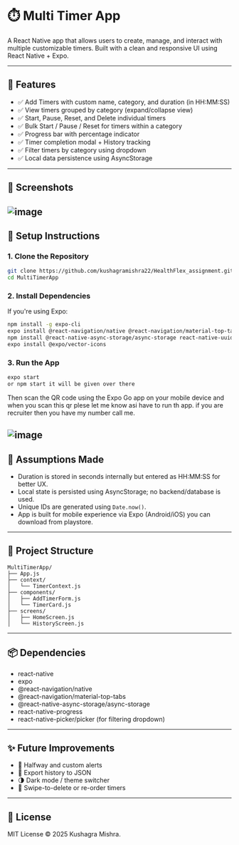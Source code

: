 # ⏱️ Multi Timer App

A React Native app that allows users to create, manage, and interact with multiple customizable timers. Built with a clean and responsive UI using React Native + Expo.

---

## 🚀 Features

- ✅ Add Timers with custom name, category, and duration (in HH:MM:SS)
- ✅ View timers grouped by category (expand/collapse view)
- ✅ Start, Pause, Reset, and Delete individual timers
- ✅ Bulk Start / Pause / Reset for timers within a category
- ✅ Progress bar with percentage indicator
- ✅ Timer completion modal + History tracking
- ✅ Filter timers by category using dropdown
- ✅ Local data persistence using AsyncStorage

---

## 📸 Screenshots
![image](https://github.com/user-attachments/assets/9c4a6b1e-7b3a-4e49-a15e-9ea37c07c15b)
---

## 🔧 Setup Instructions

### 1. Clone the Repository

```bash
git clone https://github.com/kushagramishra22/HealthFlex_assignment.git
cd MultiTimerApp
```

### 2. Install Dependencies

If you're using Expo:

```bash
npm install -g expo-cli
expo install @react-navigation/native @react-navigation/material-top-tabs react-native-tab-view react-native-pager-view react-native-safe-area-context react-native-screens react-native-gesture-handler
npm install @react-native-async-storage/async-storage react-native-uuid react-native-progress @react-native-picker/picker
expo install @expo/vector-icons

```

### 3. Run the App

```bash
expo start
or npm start it will be given over there
```
Then scan the QR code using the Expo Go app on your mobile device and when you scan this qr plese let me know asi have to run th app.
if you are recruiter then you have my number call me.

![image](https://github.com/user-attachments/assets/6b7cfb30-189d-498f-9105-92bc0933c4f8)
---

## 🧠 Assumptions Made

- Duration is stored in seconds internally but entered as HH:MM:SS for better UX.
- Local state is persisted using AsyncStorage; no backend/database is used.
- Unique IDs are generated using `Date.now()`.
- App is built for mobile experience via Expo (Android/iOS) you can download from playstore.
---

## 📁 Project Structure

```
MultiTimerApp/
├── App.js
├── context/
│   └── TimerContext.js
├── components/
│   ├── AddTimerForm.js
│   └── TimerCard.js
├── screens/
│   ├── HomeScreen.js
│   └── HistoryScreen.js
```

---

## 📦 Dependencies

- react-native
- expo
- @react-navigation/native
- @react-navigation/material-top-tabs
- @react-native-async-storage/async-storage
- react-native-progress
- react-native-picker/picker (for filtering dropdown)

---

## ✨ Future Improvements

- 🔔 Halfway and custom alerts
- 💾 Export history to JSON
- 🌗 Dark mode / theme switcher
- 🧹 Swipe-to-delete or re-order timers

---

## 📄 License

MIT License © 2025 Kushagra Mishra.

